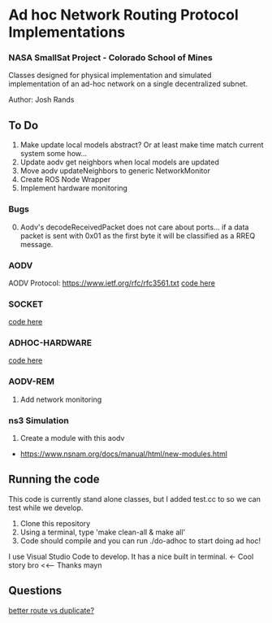 # Ad hoc Network Routing Protocol Implementations

### NASA SmallSat Project - Colorado School of Mines

Classes designed for physical implementation and simulated implementation of an ad-hoc network on a single decentralized subnet.

Author: Josh Rands

## To Do
1. Make update local models abstract? Or at least make time match current system some how... 
2. Update aodv get neighbors when local models are updated
3. Move aodv updateNeighbors to generic NetworkMonitor
4. Create ROS Node Wrapper
5. Implement hardware monitoring

### Bugs

0. Aodv's decodeReceivedPacket does not care about ports... if a data packet is sent with 0x01 as the first byte it will be classified as a RREQ message. 

### AODV 

AODV Protocol: https://www.ietf.org/rfc/rfc3561.txt
[code here](aodv)

### SOCKET
[code here](socket)

### ADHOC-HARDWARE
[code here](hardware)

### AODV-REM
1. Add network monitoring 

### ns3 Simulation
1. Create a module with this aodv
  - https://www.nsnam.org/docs/manual/html/new-modules.html

## Running the code

This code is currently stand alone classes, but I added test.cc to so we can test while we develop. 

1. Clone this repository 
2. Using a terminal, type 'make clean-all & make all'
3. Code should compile and you can run ./do-adhoc to start doing ad hoc! 

I use Visual Studio Code to develop. It has a nice built in terminal. <- Cool story bro <<-- Thanks mayn 


## Questions
[better route vs duplicate?](aodv/aodv_rreq.cc:57)
